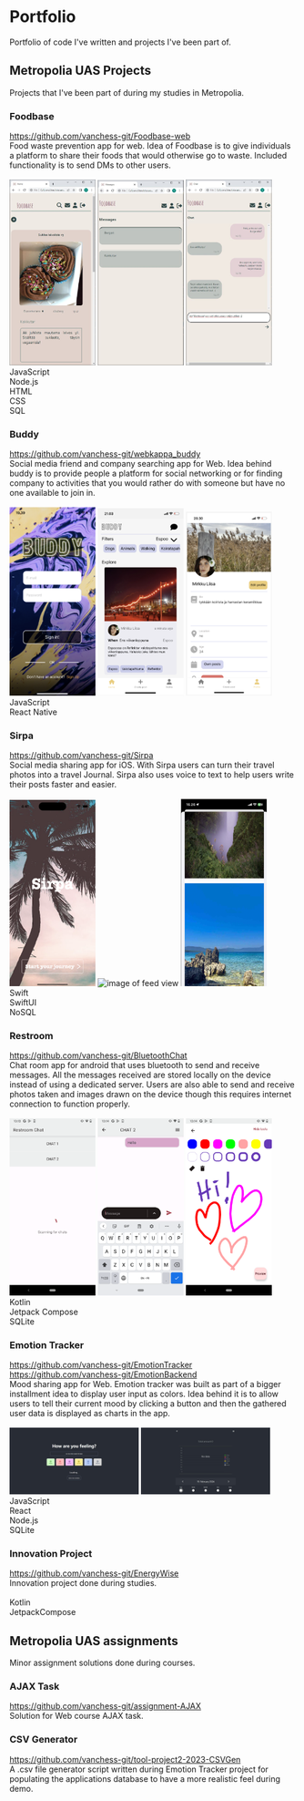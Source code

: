 # Portfolio
Portfolio of code I've written and projects I've been part of.
<br>

## Metropolia UAS Projects
Projects that I've been part of during my studies in Metropolia. <br>

### Foodbase
https://github.com/vanchess-git/Foodbase-web <br>
Food waste prevention app for web. Idea of Foodbase is to give individuals
a platform to share their foods that would otherwise go to waste. 
Included functionality is to send DMs to other users. <br>
<br>
<img src="images/foodbase_001.JPG" width=30% alt="image of foodbase main view">
<img src="images/foodbase_002.JPG" width=30% alt="image of messages view">
<img src="images/foodbase_003.JPG" width=30% alt="image of chat screen"> <br>
JavaScript <br>
Node.js <br>
HTML <br>
CSS <br>
SQL <br>

### Buddy
https://github.com/vanchess-git/webkappa_buddy <br>
Social media friend and company searching app for Web. Idea behind
buddy is to provide people a platform for social networking or for finding
company to activities that you would rather do with someone but have
no one available to join in.<br>
<br>
<img src="images/buddy_001.png" width=30% alt="image of login screen">
<img src="images/buddy_002.png" width=30% alt="image of feed view">
<img src="images/buddy_003.png" width=30% alt="image of profile view"> <br>
JavaScript <br>
React Native <br>

### Sirpa
https://github.com/vanchess-git/Sirpa <br>
Social media sharing app for iOS. With Sirpa users can turn their travel photos
into a travel Journal. Sirpa also uses voice to text to help users write
their posts faster and easier.<br>
<br>
<img src="images/sirpa_001.png" width=30% alt="image of login screen">
<img src="images/sirpa_002.png" width=30% alt="image of feed view">
<img src="images/sirpa_003.png" width=30% alt="image of profile view"> <br>
Swift <br>
SwiftUI <br>
NoSQL <br>

### Restroom
https://github.com/vanchess-git/BluetoothChat <br>
Chat room app for android that uses bluetooth to send and receive messages.
All the messages received are stored locally on the device instead of using a dedicated server.
Users are also able to send and receive photos taken and images drawn on the device though this requires
internet connection to function properly.<br>
<br>
<img src="images/restroom_001.png" width=30% alt="image of chat selection view">
<img src="images/restroom_002.png" width=30% alt="image of chat view">
<img src="images/restroom_003.png" width=30% alt="image of chat drawing pad"> <br>
Kotlin <br>
Jetpack Compose <br>
SQLite <br>

### Emotion Tracker
https://github.com/vanchess-git/EmotionTracker <br>
https://github.com/vanchess-git/EmotionBackend <br>
Mood sharing app for Web. Emotion tracker was built as part of a bigger
installment idea to display user input as colors. Idea behind it is 
to allow users to tell their current mood by clicking a button and then
the gathered user data is displayed as charts in the app.<br>
<br>
<img src="images/emotion_001.JPG" width=45% alt="image of feeling selector">
<img src="images/emotion_002.JPG" width=45% alt="image of chart view"> <br>
JavaScript <br>
React <br>
Node.js <br>
SQLite <br>

### Innovation Project
https://github.com/vanchess-git/EnergyWise <br>
Innovation project done during studies. <br>
<br>
Kotlin <br>
JetpackCompose <br>

## Metropolia UAS assignments
Minor assignment solutions done during courses.

### AJAX Task
https://github.com/vanchess-git/assignment-AJAX <br>
Solution for Web course AJAX task. <br>

### CSV Generator
https://github.com/vanchess-git/tool-project2-2023-CSVGen <br>
A .csv file generator script written during Emotion Tracker project
for populating the applications database to have a more realistic feel
during demo. <br>
